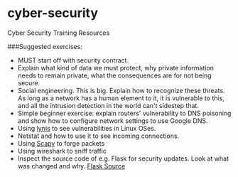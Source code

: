 # cyber-security
Cyber Security Training Resources

###Suggested exercises:
- MUST start off with security contract. 
- Explain what kind of data we must protect, why private information needs to remain private, what the consequences are for not being secure.
- Social engineering. This is big. Explain how to recognize these threats. As long as a network has a human element to it, it is vulnerable to this, and all the intrusion detection in the world can't sidestep that.
- Simple beginner exercise: explain routers' vulnerability to DNS poisoning and show how to configure network settings to use Google DNS.
- Using [lynis](https://cisofy.com/download/lynis/) to see vulnerabilities in Linux OSes.
- Netstat and how to use it to see incoming connections.
- Using [Scapy](http://www.secdev.org/projects/scapy/) to forge packets
- Using wireshark to sniff traffic
- Inspect the source code of e.g. Flask for security updates. Look at what was changed and why. [Flask Source](https://github.com/pallets/flask)
